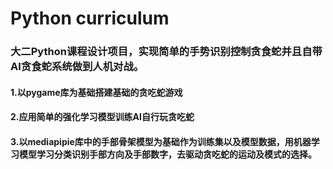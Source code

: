 # Python curriculum
### 大二Python课程设计项目，实现简单的手势识别控制贪食蛇并且自带AI贪食蛇系统做到人机对战。
#### 1.以pygame库为基础搭建基础的贪吃蛇游戏
#### 2.应用简单的强化学习模型训练AI自行玩贪吃蛇
#### 3.以mediapipie库中的手部骨架模型为基础作为训练集以及模型数据，用机器学习模型学习分类识别手部方向及手部数字，去驱动贪吃蛇的运动及模式的选择。




